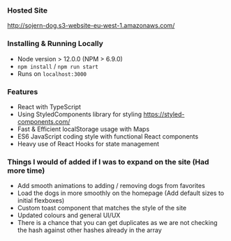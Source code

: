 ### Hosted Site
http://sojern-dog.s3-website-eu-west-1.amazonaws.com/

### Installing & Running Locally
- Node version > 12.0.0 (NPM > 6.9.0)
- `npm install` / `npm run start`
- Runs on `localhost:3000`

### Features
- React with TypeScript
- Using StyledComponents library for styling https://styled-components.com/
- Fast & Efficient localStorage usage with Maps
- ES6 JavaScript coding style with functional React components
- Heavy use of React Hooks for state management

### Things I would of added if I was to expand on the site (Had more time)
- Add smooth animations to adding / removing dogs from favorites
- Load the dogs in more smoothly on the homepage (Add default sizes to initial flexboxes)
- Custom toast component that matches the style of the site
- Updated colours and general UI/UX
- There is a chance that you can get duplicates as we are not checking the hash against other hashes already in the array


